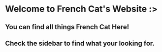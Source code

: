 # Welcome to French Cat's Website :>
## You can find all things French Cat Here!
## Check the sidebar to find what your looking for.
